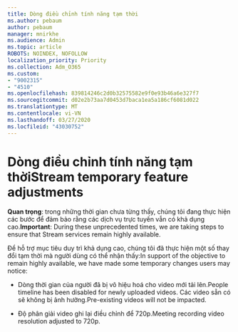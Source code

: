 ```yaml
---
title: Dòng điều chỉnh tính năng tạm thời
ms.author: pebaum
author: pebaum
manager: mnirkhe
ms.audience: Admin
ms.topic: article
ROBOTS: NOINDEX, NOFOLLOW
localization_priority: Priority
ms.collection: Adm_O365
ms.custom:
- "9002315"
- "4510"
ms.openlocfilehash: 839814246c2d0b32575582e9f0e93b46a6e327f7
ms.sourcegitcommit: d02e2b73aa7d0453d7baca1ea5a186cf6081d022
ms.translationtype: MT
ms.contentlocale: vi-VN
ms.lasthandoff: 03/27/2020
ms.locfileid: "43030752"
---
```

# <a name="stream-temporary-feature-adjustments"></a><span data-ttu-id="6007e-102">Dòng điều chỉnh tính năng tạm thời</span><span class="sxs-lookup"><span data-stu-id="6007e-102">Stream temporary feature adjustments</span></span>

<span data-ttu-id="6007e-103">**Quan trọng**: trong những thời gian chưa từng thấy, chúng tôi đang thực hiện các bước để đảm bảo rằng các dịch vụ trực tuyến vẫn có khả dụng cao.</span><span class="sxs-lookup"><span data-stu-id="6007e-103">**Important**: During these unprecedented times, we are taking steps to ensure that Stream services remain highly available.</span></span>

<span data-ttu-id="6007e-104">Để hỗ trợ mục tiêu duy trì khả dụng cao, chúng tôi đã thực hiện một số thay đổi tạm thời mà người dùng có thể nhận thấy:</span><span class="sxs-lookup"><span data-stu-id="6007e-104">In support of the objective to remain highly available, we have made some temporary changes users may notice:</span></span> 

- <span data-ttu-id="6007e-105">Dòng thời gian của người đã bị vô hiệu hoá cho video mới tải lên.</span><span class="sxs-lookup"><span data-stu-id="6007e-105">People timeline has been disabled for newly uploaded videos.</span></span> <span data-ttu-id="6007e-106">Các video sẵn có sẽ không bị ảnh hưởng.</span><span class="sxs-lookup"><span data-stu-id="6007e-106">Pre-existing videos will not be impacted.</span></span>

- <span data-ttu-id="6007e-107">Độ phân giải video ghi lại điều chỉnh để 720p.</span><span class="sxs-lookup"><span data-stu-id="6007e-107">Meeting recording video resolution adjusted to 720p.</span></span>
